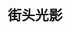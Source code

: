 ---
title: "街头光影"
description: "这是一张街头光影的作品，捕捉到了阳光下的人物身影。"
coverImage: https://images.pexels.com/photos/31876809/pexels-photo-31876809.jpeg?auto=compress&cs=tinysrgb&w=1260&h=750&dpr=2"  # 图片路径
---
